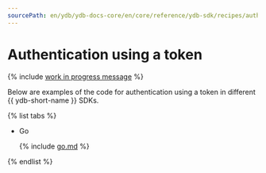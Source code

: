 ```yaml
---
sourcePath: en/ydb/ydb-docs-core/en/core/reference/ydb-sdk/recipes/auth/_includes/access_token.md
---
```

# Authentication using a token

{% include [work in progress message](../../_includes/addition.md) %}

Below are examples of the code for authentication using a token in different {{ ydb-short-name }} SDKs.

{% list tabs %}

- Go

  {% include [go.md](access_token/go.md) %}

{% endlist %}

